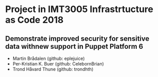 # Project in IMT3005 Infrastrtucture as Code 2018

## Demonstrate improved security for sensitive data withnew support in Puppet Platform 6

- Martin Brådalen (github: eplejuice)
- Per-Kristian K. Buer (github: CelebornBrian)
- Trond Håvard Thune (github: trondhth)
